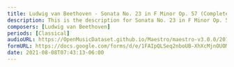```yaml
---
title: Ludwig van Beethoven - Sonata No. 23 in F Minor Op. 57 (Complete) (1)
description: This is the description for Sonata No. 23 in F Minor Op. 57 (Complete) by Ludwig van Beethoven
composers: [Ludwig van Beethoven]
periods: [Classical]
audioURL: https://OpenMusicDataset.github.io/Maestro/maestro-v3.0.0/2015/MIDI-Unprocessed_R1_D1-9-12_mid--AUDIO-from_mp3_10_R1_2015_wav--3.midi
formURL: https://docs.google.com/forms/d/e/1FAIpQLSeq2nboUB-XhXcMjnOUOMhhowGkAT-2wM1s0BvufNY26nfLqg/viewform
date: 2021-08-08T07:43:13-06:00
---
```

